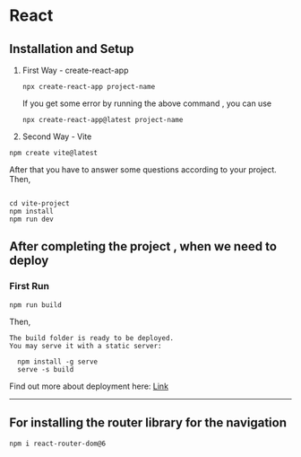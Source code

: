 # React

## Installation and Setup

1. First Way - create-react-app
    ```
    npx create-react-app project-name
    ```

    If you get some error by running the above command , you can use
    ```
    npx create-react-app@latest project-name
    ```

2. Second Way - Vite

  ```
  npm create vite@latest
  ```

  After that you have to answer some questions according to your project.
  Then,
  ```
  
  cd vite-project
  npm install
  npm run dev

  ```



## After completing the project , when we need to deploy

### First Run 
```
npm run build
```

Then,
```
The build folder is ready to be deployed.
You may serve it with a static server:

  npm install -g serve
  serve -s build

```
Find out more about deployment here:
[Link](https://create-react-app.dev/docs/deployment/)

---

## For installing the router library for the navigation
```
npm i react-router-dom@6
```